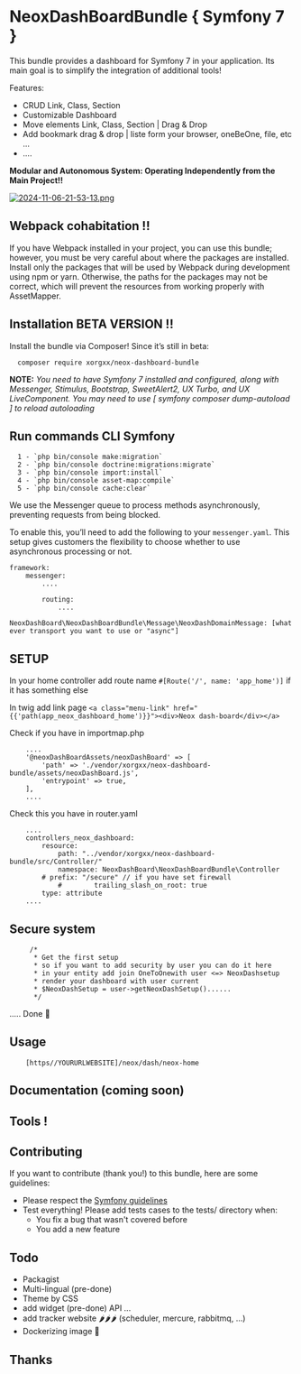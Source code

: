# NeoxDashBoardBundle { Symfony  7 }
This bundle provides a dashboard for Symfony  7 in your application. 
Its main goal is to simplify the integration of additional tools!

Features:
 - CRUD Link, Class, Section
 - Customizable Dashboard
 - Move elements Link, Class, Section | Drag & Drop
 - Add bookmark drag & drop | liste form your browser, oneBeOne, file, etc ...
 - ....

**Modular and Autonomous System: Operating Independently from the Main Project!!**

[![2024-11-06-21-53-13.png](https://i.postimg.cc/dVS6Q0S1/2024-11-06-21-53-13.png)](https://postimg.cc/BjHHMJ39)

## Webpack cohabitation !!

If you have Webpack installed in your project, you can use this bundle; however, you must be very careful about where the packages are installed. 
Install only the packages that will be used by Webpack during development using npm or yarn.
Otherwise, the paths for the packages may not be correct, which will prevent the resources from working properly with AssetMapper.

## Installation BETA VERSION !!
Install the bundle via Composer! Since it’s still in beta:

````
  composer require xorgxx/neox-dashboard-bundle
````

**NOTE:** _You need to have Symfony 7 installed and configured, along with Messenger, Stimulus,
Bootstrap, SweetAlert2, UX Turbo, and UX LiveComponent.  You may need to use [ symfony composer dump-autoload ] to reload autoloading_


## Run commands CLI Symfony
````
  1 - `php bin/console make:migration`
  2 - `php bin/console doctrine:migrations:migrate`
  3 - `php bin/console import:install`
  4 - `php bin/console asset-map:compile`
  5 - `php bin/console cache:clear`
````
We use the Messenger queue to process methods asynchronously, preventing requests from being blocked.

To enable this, you’ll need to add the following to your `messenger.yaml`. This setup gives customers the flexibility to choose whether to use asynchronous processing or not.

```
framework:
    messenger:
        ....

        routing:
            ....
            NeoxDashBoard\NeoxDashBoardBundle\Message\NeoxDashDomainMessage: [what ever transport you want to use or "async"]

```
## SETUP
In your home controller add route name `#[Route('/', name: 'app_home')]` if it has something else

In twig add link page `<a class="menu-link" href="{{'path(app_neox_dashboard_home')}}"><div>Neox dash-board</div></a>`

Check if you have in importmap.php
```    
    ....
    '@neoxDashBoardAssets/neoxDashBoard' => [
        'path' => './vendor/xorgxx/neox-dashboard-bundle/assets/neoxDashBoard.js',
        'entrypoint' => true,
    ],
    ....

```
Check this you have in router.yaml
```    
    ....  
    controllers_neox_dashboard:
        resource:
            path: "../vendor/xorgxx/neox-dashboard-bundle/src/Controller/"
            namespace: NeoxDashBoard\NeoxDashBoardBundle\Controller
        # prefix: "/secure" // if you have set firewall 
            #        trailing_slash_on_root: true
        type: attribute
    ....

```
## Secure system
```
     /*
      * Get the first setup
      * so if you want to add security by user you can do it here
      * in your entity add join OneToOnewith user <=> NeoxDashsetup
      * render your dashboard with user current
      * $NeoxDashSetup = user->getNeoxDashSetup()......
      */

````

 ..... Done 🎈

## Usage

```
    [https//YOURURLWEBSITE]/neox/dash/neox-home
```

## Documentation (coming soon)


## Tools !


## Contributing
If you want to contribute \(thank you!\) to this bundle, here are some guidelines:

* Please respect the [Symfony guidelines](http://symfony.com/doc/current/contributing/code/standards.html)
* Test everything! Please add tests cases to the tests/ directory when:
    * You fix a bug that wasn't covered before
    * You add a new feature
  
## Todo
* Packagist
* Multi-lingual (pre-done)
* Theme by CSS 
* add widget (pre-done) API ...
* add tracker website 🌶️🌶️🌶️ (scheduler, mercure, rabbitmq, ...)
* Dockerizing image 🐳

## Thanks